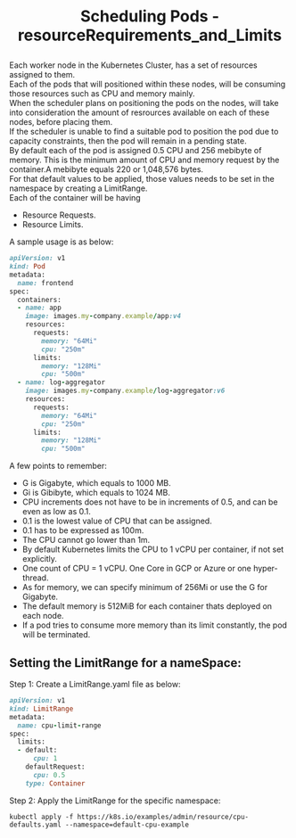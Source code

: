 # <p style="text-align: center;">Scheduling Pods - resourceRequirements_and_Limits</p>

Each worker node in the Kubernetes Cluster, has a set of resources assigned to them. <br>
Each of the pods that will positioned within these nodes, will be consuming those resources such as CPU and memory mainly.<br>
When the scheduler plans on positioning the pods on the nodes, will take into consideration the amount of resrources available on each of these nodes, before placing them.<br>
If the scheduler is unable to find a suitable pod to position the pod due to capacity constraints, then the pod will remain in a pending state.<br>
By default each of the pod is assigned 0.5 CPU and 256 mebibyte of memory. This is the minimum amount of CPU and memory request by the container.A mebibyte equals 220 or 1,048,576 bytes.<br>
For that default values to be applied, those values needs to be set in the namespace by creating a LimitRange.<br>
Each of the container will be having 
+ Resource Requests.
+ Resource Limits.<br>

A sample usage is as below:<br>
```ruby
apiVersion: v1
kind: Pod
metadata:
  name: frontend
spec:
  containers:
  - name: app
    image: images.my-company.example/app:v4
    resources:
      requests:
        memory: "64Mi"
        cpu: "250m"
      limits:
        memory: "128Mi"
        cpu: "500m"
  - name: log-aggregator
    image: images.my-company.example/log-aggregator:v6
    resources:
      requests:
        memory: "64Mi"
        cpu: "250m"
      limits:
        memory: "128Mi"
        cpu: "500m"
```

A few points to remember:
+ G is Gigabyte, which equals to 1000 MB.
+ Gi is Gibibyte, which equals to 1024 MB.
+ CPU increments does not have to be in increments of 0.5, and can be even as low as 0.1.
+ 0.1 is the lowest value of CPU that can be assigned.
+ 0.1 has to be expressed as 100m.
+ The CPU cannot go lower than 1m.
+ By default Kubernetes limits the CPU to 1 vCPU per container, if not set explicitly.
+ One count of CPU = 1 vCPU. One Core in GCP or Azure or one hyper-thread.
+ As for memory, we can specify minimum of 256Mi or use the G for Gigabyte.
+ The default memory is 512MiB for each container thats deployed on each node.
+ If a pod tries to consume more memory than its limit constantly, the pod will be terminated.

## Setting the LimitRange for a nameSpace:

Step 1: Create a LimitRange.yaml file as below:

```ruby
apiVersion: v1
kind: LimitRange
metadata:
  name: cpu-limit-range
spec:
  limits:
  - default:
      cpu: 1
    defaultRequest:
      cpu: 0.5
    type: Container
```
 
Step 2: Apply the LimitRange for the specific namespace:

`kubectl apply -f https://k8s.io/examples/admin/resource/cpu-defaults.yaml --namespace=default-cpu-example`



